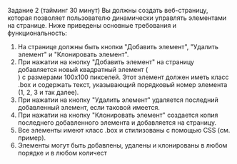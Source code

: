Задание 2 (тайминг 30 минут)
Вы должны создать веб-страницу, которая позволяет пользователю динамически
управлять элементами на странице. Ниже приведены основные требования и
функциональность:
1. На странице должны быть кнопки "Добавить элемент", "Удалить элемент" и
"Клонировать элемент".
2. При нажатии на кнопку "Добавить элемент" на страницу добавляется новый
квадратный элемент (<div>) с размерами 100x100 пикселей. Этот элемент
должен иметь класс .box и содержать текст, указывающий порядковый номер
элемента (1, 2, 3 и так далее).
3. При нажатии на кнопку "Удалить элемент" удаляется последний добавленный
элемент, если таковой имеется.
4. При нажатии на кнопку "Клонировать элемент" создается копия последнего
добавленного элемента и добавляется на страницу.
5. Все элементы имеют класс .box и стилизованы с помощью CSS (см. пример).
6. Элементы могут быть добавлены, удалены и клонированы в любом порядке и в
любом количест
